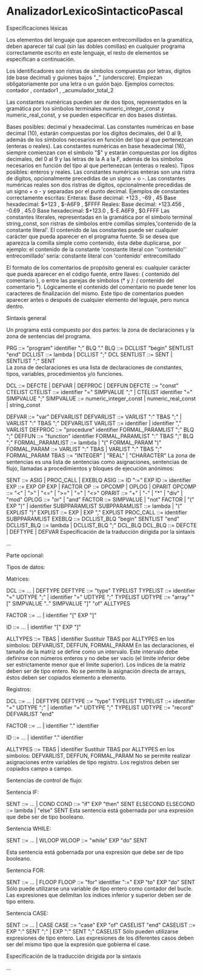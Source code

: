 # AnalizadorLexicoSintacticoPascal

Especificaciones léxicas

Los elementos del lenguaje que aparecen entrecomillados en la gramática, deben aparecer tal cual (sin las dobles comillas) en cualquier programa correctamente escrito en este lenguaje, el resto de elementos se especifican a continuación.

Los identificadores son ristras de símbolos compuestas por letras, dígitos (de base decimal) y guiones bajos "_" (underscore). Empiezan obligatoriamente por una letra o un guión bajo. Ejemplos correctos: contador , contador1 , _acumulador_total_2

Las constantes numéricas pueden ser de dos tipos, representados en la gramática por los símbolos terminales numeric_integer_const y numeric_real_const, y se pueden especificar en dos bases distintas.

Bases posibles: decimal y hexadecimal.
Las constantes numéricas en base decimal (10), estarán compuestas por los dígitos decimales, del 0 al 9, además de los símbolos necesarios en función del tipo al que pertenezcan (enteras o reales).
Las constantes numéricas en base hexadecimal (16), siempre comienzan con el símbolo "$" y estarán compuestas por los dígitos decimales, del 0 al 9 y las letras de la A a la F, además de los símbolos necesarios en función del tipo al que pertenezcan (enteras o reales).
Tipos posibles: enteros y reales.
Las constantes numéricas enteras son una ristra de dígitos, opcionalmente precedidas de un signo + o -.
Las constantes numéricas reales son dos ristras de dígitos, opcionalmente precedidas de un signo + o - y separadas por el punto decimal.
Ejemplos de constantes correctamente escritas:
Enteras:
Base decimal: +123 , -69 , 45
Base hexadecimal: $+123 , $-A6F9 , $FFFF
Reales:
Base decimal: +123.456 , -0.69 , 45.0
Base hexadecimal: $+123.0 , $-E.A6F9 , $0.FFFF
Las constantes literales, representadas en la gramática por el símbolo terminal string_const, son ristras de símbolos entre comillas simples,'contenido de la constante literal'. El contenido de las constantes puede ser cualquier carácter que pueda aparecer en el programa fuente. Si se desea que aparezca la comilla simple como contenido, ésta debe duplicarse, por ejemplo: el contenido de la constante 'constante literal con ''contenido'' entrecomillado' sería: constante literal con 'contenido' entrecomillado

El formato de los comentarios de propósito general es: cualquier carácter que pueda aparecer en el código fuente, entre llaves: { contenido del comentario }, o entre las parejas de símbolos (* y *): (* contenido del comentario *). Lógicamente el contenido del comentario no puede tener los caracteres de finalización del mismo. Este tipo de comentarios pueden aparecer antes o después de cualquier elemento del leguaje, pero nunca dentro.

Sintaxis general

Un programa está compuesto por dos partes: la zona de declaraciones y la zona de sentencias del programa.

   PRG ::= "program" identifier  ";" BLQ "."
   BLQ ::= DCLLIST "begin" SENTLIST "end"
   DCLLIST ::= lambda | DCLLIST ";" DCL
   SENTLIST ::= SENT | SENTLIST ";" SENT   
La zona de declaraciones es una lista de declaraciones de constantes, tipos, variables, procedimientos y/o funciones.

   DCL ::= DEFCTE | DEFVAR | DEFPROC | DEFFUN
   DEFCTE ::= "const" CTELIST
   CTELIST ::= identifier "=" SIMPVALUE ";"
             | CTELIST identifier "=" SIMPVALUE ";"
   SIMPVALUE ::= numeric_integer_const | numeric_real_const | string_const

   DEFVAR ::= "var" DEFVARLIST 
   DEFVARLIST ::= VARLIST ":" TBAS ";"
                | VARLIST ":" TBAS ";" DEFVARLIST
   VARLIST ::= identifier | identifier "," VARLIST
   DEFPROC ::=  "procedure" identifier FORMAL_PARAMLIST ";" BLQ ";" 
   DEFFUN ::=  "function" identifier FORMAL_PARAMLIST ":" TBAS ";" BLQ ";" 
   FORMAL_PARAMLIST ::= lambda | "(" FORMAL_PARAM ")" 
   FORMAL_PARAM ::= VARLIST ":" TBAS 
                  | VARLIST ":" TBAS ";" FORMAL_PARAM
   TBAS ::= "INTEGER" | "REAL" | "CHARACTER"
La zona de sentencias es una lista de sentencias como asignaciones, sentencias de flujo, llamadas a procedimientos y bloques de ejecución anónimos:

   SENT ::= ASIG | PROC_CALL | EXEBLQ
   ASIG ::= ID ":=" EXP 
   ID := identifier
   EXP ::= EXP OP EXP | FACTOR 
   OP ::= OPCOMP | OPLOG | OPARIT 
   OPCOMP ::= "<" | ">" | "<=" | ">=" | "=" | "<>"
   OPARIT ::= "+" | "-" | "*" | "div" | "mod"
   OPLOG ::= "or" | "and"
   FACTOR ::= SIMPVALUE | "not" FACTOR 
            | "(" EXP ")" | identifier SUBPPARAMLIST
   SUBPPARAMLIST ::= lambda | "(" EXPLIST ")"
   EXPLIST ::= EXP | EXP "," EXPLIST
   PROC_CALL ::= identifier SUBPPARAMLIST
   EXEBLQ ::= DCLLIST_BLQ "begin" SENTLIST "end" 
   DCLLIST_BLQ ::= lambda | DCLLIST_BLQ ";" DCL_BLQ
   DCL_BLQ ::= DEFCTE | DEFTYPE | DEFVAR
Especificación de la traducción dirigida por la sintaxis

...

Parte opcional:

Tipos de datos:

Matrices:

   DCL ::= ... | DEFTYPE
   DEFTYPE ::= "type" TYPELIST 
   TYPELIST ::= identifier "=" UDTYPE ";"
              | identifier "=" UDTYPE ";" TYPELIST
   UDTYPE ::= "array" "[" SIMPVALUE ".." SIMPVALUE "]" "of" ALLTYPES
   
   FACTOR ::= ... | identifier "[" EXP "]"
   
   ID ::= ... | identifier "[" EXP "]"

   ALLTYPES ::= TBAS | identifier
   Sustituir TBAS por ALLTYPES en los símbolos: DEFVARLIST, DEFFUN, FORMAL_PARAM
En las declaraciones, el tamaño de la matriz se define como un intervalo. Este intervalo debe definirse con números enteros y no debe ser vacío (el límite inferior debe ser estrictamente menor que el límite superior). Los índices de la matriz deben ser de tipo entero. No se permite la asignación directa de arrays, éstos deben ser copiados elemento a elemento.

Registros:

   DCL ::= ... | DEFTYPE
   DEFTYPE ::= "type" TYPELIST 
   TYPELIST ::= identifier "=" UDTYPE ";"
              | identifier "=" UDTYPE ";" TYPELIST
   UDTYPE ::= "record" DEFVARLIST "end"
   
   FACTOR ::= ... | identifier "." identifier

   ID ::= ... | identifier "." identifier

   ALLTYPES ::= TBAS | identifier
   Sustituir TBAS por ALLTYPES en los símbolos: DEFVARLIST, DEFFUN, FORMAL_PARAM
No se permite realizar asignaciones entre variables de tipo registro. Los registros deben ser copiados campo a campo.

Sentencias de control de flujo:

Sentencia IF:

   SENT ::= ... | COND
   COND ::= "if" EXP "then" SENT ELSECOND
   ELSECOND ::= lambda | "else" SENT
Esta sentencia está gobernada por una expresión que debe ser de tipo booleano.

Sentencia WHILE:

   SENT ::= ... | WLOOP
   WLOOP ::= "while" EXP "do" SENT 

Esta sentencia está gobernada por una expresión que debe ser de tipo booleano.

Sentencia FOR:

   SENT ::= ... | FLOOP
   FLOOP ::= "for" identifier ":=" EXP "to" EXP "do" SENT 
Sólo puede utilizarse una variable de tipo entero como contador del bucle. Las expresiones que delimitan los índices inferior y superior deben ser de tipo entero.

Sentencia CASE:

   SENT ::= ... | CASE
   CASE ::= "case" EXP "of" CASELIST "end"
   CASELIST ::= EXP ":" SENT ";" | EXP ":" SENT ";" CASELIST
Sólo pueden utilizarse expresiones de tipo entero. Las expresiones de los diferentes casos deben ser del mismo tipo que la expresión que gobierna el case.

Especificación de la traducción dirigida por la sintaxis

...
